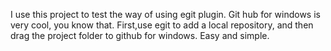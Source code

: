 I use this project to test the way of using egit plugin.
Git hub for windows is very cool, you know that.
First,use egit to add a local repository, and then drag the project folder to github for windows.
Easy and simple.
